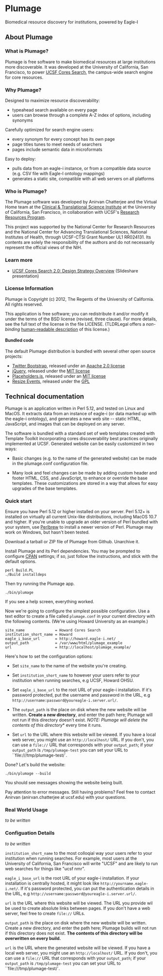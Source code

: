 # Plumage

Biomedical resource discovery for institutions, powered by Eagle-I

## About Plumage

### What is Plumage?

Plumage is free software to make biomedical resources at large
institutions more discoverable. It was developed at the University of
California, San Francisco, to power [UCSF Cores Search][], the
campus-wide search engine for core resources.

### Why Plumage?

Designed to maximize resource discoverability:

* typeahead search available on every page
* users can browse through a complete A-Z index of options, including synonyms

Carefully optimized for search engine users:

* every synonym for every concept has its own page
* page titles tunes to meet needs of searchers
* pages include semantic data in microformats

Easy to deploy:

* pulls data from an eagle-i instance, or from a compatible data source (e.g. CSV file with Eagle-I ontology mappings)
* generates a static site, compatible with all web servers on all platforms

### Who is Plumage?

The Plumage software was developed by Anirvan Chatterjee and the
Virtual Home team at the [Clinical & Translational Science
Institute][CTSI] at the University of California, San Francisco, in
collaboration with UCSF's [Research Resources Program][RRP].

This project was supported by the National Center for Research
Resources and the National Center for Advancing Translational
Sciences, National Institutes of Health, through UCSF-CTSI Grant
Number UL1 RR024131. Its contents are solely the responsibility of the
authors and do not necessarily represent the official views of the
NIH.

### Learn more

* [UCSF Cores Search 2.0: Design Strategy Overview](slides) (Slideshare presentation)

### License Information

Plumage is Copyright (c) 2012, The Regents of the University of
California. All rights reserved.

This application is free software; you can redistribute it and/or
modify it under the terms of the BSD license (revised, three clause).
For more details, see the full text of the license in the file
LICENSE. (TLDRLegal offers a _non-binding_ [human-readable
description](TLDRLegal) of this license.)

#### Bundled code

The default Plumage distribution is bundled with several other open
source projects:

* [Twitter Bootstrap], released under an [Apache 2.0 license]
* [jQuery], released under the [MIT license]
* [Placeholders.js], released under an [MIT license]
* [Resize Events], released under the [GPL]

## Technical documentation

Plumage is an application written in Perl 5.12, and tested on Linux
and MacOS. It extracts data from an instance of eagle-i (or data
marked up with the eagle-i ontology), and generates a new web site --
static HTML, JavaScript, and images that can be deployed on any
server.

The software is bundled with a standard set of web templates created
with Template Toolkit incorporating cores discoverability best
practices originally implemented at UCSF. Generated website can be
easily customized in two ways:

* Basic changes (e.g. to the name of the generated website) can be
  made in the plumage.conf configuration file.

* Many look and feel changes can be made by adding custom header and
  footer HTML, CSS, and JavaScript, to enhance or override the base
  templates. These customizations are stored in a way that allows for
  easy upgrades of the base templates.

### Quick start

Ensure you have Perl 5.12 or higher installed on your server. Perl
5.12+ is installed on virtually all current Unix-like distributions,
including MacOS 10.7 and higher. If you're unable to upgrade an older
version of Perl bundled with your system, use [Perlbrew] to install a
newer version of Perl. Plumage may work on Windows, but hasn't been
tested.

Download a tarball or ZIP file of Plumage from Github. Unarchive it.

Install Plumage and its Perl dependencies. You may be prompted to
configure [CPAN] settings; if so, just follow the instructions, and
stick with the default options.

    perl Build.PL
    ./Build installdeps

Then try running the Plumage app.

    ./bin/plumage

If you see a help screen, everything worked.

Now we're going to configure the simplest possible configuration. Use
a text editor to create a file called `plumage.conf` in your current
directory with the following contents. (We're using Howard University
as an example.)

    site_name              = Howard Cores Search
    institution_short_name = Howard
    eagle_i_base_url       = http://howard.eagle-i.net/
    output_path            = /var/www/html/plumage_example
    url                    = http://localhost/plumage_example/

Here's how to set the configuration options:

* Set `site_name` to the name of the website you're creating.

* Set `institution_short_name` to however your users refer to your
  institution when running searches, e.g UCSF, Howard OHSU.

* Set `eagle_i_base_url` to the root URL of your eagle-i
  installation. If it's password protected, put the username and
  password in the URL, e.g
  `http://username:password@youreagle-i.server.url/`.

* The `output_path` is the place on disk where the new website will be
  written. **Create a new directory**, and enter the path here;
  Plumage will not run if this directory doesn't exist. *NOTE: Plumage
  will delete the contents of this directory** every time it runs.

* Set `url` to the URL where this website will be viewed. If you have
  a local web server, you might use an `http://localhost/` URL. If you
  don't, you can use a `file://` URL that corresponds with your
  `output_path`; if your `output_path` is `/tmp/plumage-test` you can
  set your URL to ``file:///tmp/plumage-test/`.

Done? Let's build the website:

    ./bin/plumage --build

You should see messages showing the website being built.

Pay attention to error messages. Still having problems? Feel free to
contact Anirvan (anirvan.chatterjee at ucsf.edu) with your questions.

### Real World Usage

*to be written*

### Configuation Details

*to be written*

`institution_short_name` to the most colloqial way your users refer to
your institution when running searches. For example, most users at the
University of California, San Francisco will write "UCSF" and are
likely to run web searches for things like "ucsf nmr".

`eagle_i_base_url` is the root URL of your eagle-i installation. If
your installation is centrally hosted, it might look like
`http://yourname.eagle-i.net/`. If it's password protected, you can
put the authentication details in the URL, e.g
`http://username:password@youreagle-i.server.url/`.

`url` is the URL where this website will be viewed. The URL you
provide wil be used to create absolute links between pages. If you
don't have a web server, feel free to create `file://` URLs.

`output_path` is the place on disk where the new website will be
written. Create a new directory, and enter the path here; Plumage
builds will not run if this directory does not exist. **The contents
of this directory will be overwritten on every build.**

`url` is the URL where the generated website will be viewed. If you
have a local web server, you might use an `http://localhost/` URL. If
you don't, you can use a `file://` URL that corresponds with your
`output_path`; if your `output_path` is `/tmp/plumage-test` you can
set your URL to ``file:///tmp/plumage-test/`.


[UCSF Cores Search]: http://cores.ucsf.edu/
[CTSI]: http://ctsi.ucsf.edu/
[RRP]: http://rrp.ucsf.edu/
[slides]: http://www.slideshare.net/CTSIatUCSF/ucsf-cores-search-20-design-strategy-overview
[TLDRLegal]: http://www.tldrlegal.com/license/bsd-3-clause-license-(revised)
[Twitter Bootstrap]: http://twitter.github.com/bootstrap/
[Placeholders.js]: https://github.com/jamesallardice/Placeholders.js
[Resize Events]: http://irama.org/web/dhtml/resize-events/
[jQuery]: http://jquery.com/
[Apache 2.0 license]: http://www.apache.org/licenses/LICENSE-2.0
[GPL]: http://www.gnu.org/licenses/gpl.html
[MIT license]: http://opensource.org/licenses/mit-license.php
[Perlbrew]: https://github.com/gugod/App-perlbrew/
[CPAN]: http://www.cpan.org/
